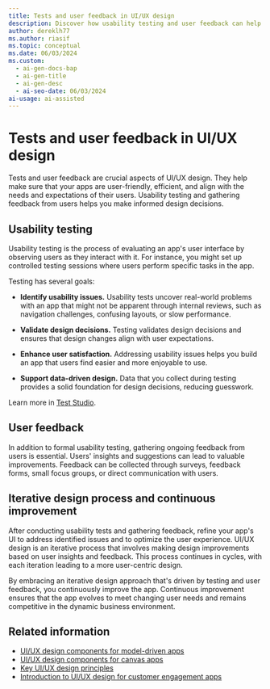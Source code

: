 ```yaml
---
title: Tests and user feedback in UI/UX design
description: Discover how usability testing and user feedback can help you create a better user interface and user experience for your Power Apps canvas apps and model-driven apps.
author: dereklh77
ms.author: riasif
ms.topic: conceptual
ms.date: 06/03/2024
ms.custom:
  - ai-gen-docs-bap
  - ai-gen-title
  - ai-gen-desc
  - ai-seo-date: 06/03/2024
ai-usage: ai-assisted
---
```


# Tests and user feedback in UI/UX design

Tests and user feedback are crucial aspects of UI/UX design. They help make sure that your apps are user-friendly, efficient, and align with the needs and expectations of their users. Usability testing and gathering feedback from users helps you make informed design decisions.

## Usability testing

Usability testing is the process of evaluating an app's user interface by observing users as they interact with it. For instance, you might set up controlled testing sessions where users perform specific tasks in the app.

Testing has several goals:

- **Identify usability issues.** Usability tests uncover real-world problems with an app that might not be apparent through internal reviews, such as navigation challenges, confusing layouts, or slow performance.

- **Validate design decisions.** Testing validates design decisions and ensures that design changes align with user expectations.

- **Enhance user satisfaction.** Addressing usability issues helps you build an app that users find easier and more enjoyable to use.

- **Support data-driven design.** Data that you collect during testing provides a solid foundation for design decisions, reducing guesswork.

Learn more in [Test Studio](/power-apps/maker/canvas-apps/test-studio).

## User feedback

In addition to formal usability testing, gathering ongoing feedback from users is essential. Users' insights and suggestions can lead to valuable improvements. Feedback can be collected through surveys, feedback forms, small focus groups, or direct communication with users.

## Iterative design process and continuous improvement

After conducting usability tests and gathering feedback, refine your app's UI to address identified issues and to optimize the user experience. UI/UX design is an iterative process that involves making design improvements based on user insights and feedback. This process continues in cycles, with each iteration leading to a more user-centric design.

By embracing an iterative design approach that's driven by testing and user feedback, you continuously improve the app. Continuous improvement ensures that the app evolves to meet changing user needs and remains competitive in the dynamic business environment.

## Related information

- [UI/UX design components for model-driven apps](ui-ux-component-details-model-driven-apps.md)
- [UI/UX design components for canvas apps](ui-ux-component-details-canvas-apps.md)
- [Key UI/UX design principles](ui-ux-design-principles.md)
- [Introduction to UI/UX design for customer engagement apps](introduction-customer-engagement-ui-ux-design-guide.md)
